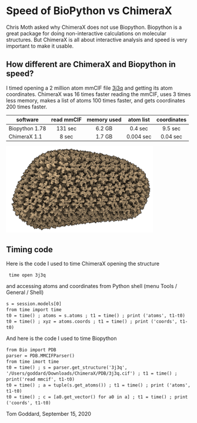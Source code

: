 # Speed of BioPython vs ChimeraX

Chris Moth asked why ChimeraX does not use Biopython.  Biopython is a great package for doing non-interactive calculations on molecular structures.  But ChimeraX is all about interactive analysis and speed is very important to make it usable.

## How different are ChimeraX and Biopython in speed?

I timed opening a 2 million atom mmCIF file [3j3q](https://www.rcsb.org/structure/3J3Q) and getting its atom coordinates.  ChimeraX was 16 times faster reading the mmCIF, uses 3 times less memory, makes a list of atoms 100 times faster, and gets coordinates 200 times faster.

|    software    | read mmCIF | memory used | atom list | coordinates |
|----------------|:----------:|:-----------:|:---------:|:-----------:|
| Biopython 1.78 |  131 sec   |   6.2 GB    |  0.4 sec  |   9.5 sec   |
| ChimeraX 1.1   |    8 sec   |   1.7 GB    | 0.004 sec |  0.04 sec   |

<img src="3j3q.png" width="400">

## Timing code

Here is the code I used to time ChimeraX opening the structure

     time open 3j3q

and accessing atoms and coordinates from Python shell (menu Tools / General / Shell)

    s = session.models[0]
    from time import time
    t0 = time() ; atoms = s.atoms ; t1 = time() ; print ('atoms', t1-t0)
    t0 = time() ; xyz = atoms.coords ; t1 = time() ; print ('coords', t1-t0)

And here is the code I used to time Biopython

    from Bio import PDB
    parser = PDB.MMCIFParser()
    from time imort time
    t0 = time() ; s = parser.get_structure('3j3q', '/Users/goddard/Downloads/ChimeraX/PDB/3j3q.cif') ; t1 = time() ; print('read mmcif', t1-t0)
    t0 = time() ; a = tuple(s.get_atoms()) ; t1 = time() ; print ('atoms', t1-t0)
    t0 = time() ; c = [a0.get_vector() for a0 in a] ; t1 = time() ; print ('coords', t1-t0)

Tom Goddard, September 15, 2020